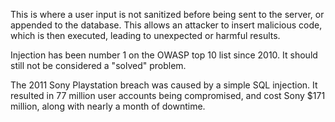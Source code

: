 This is where a user input is not sanitized before being sent to the server, or appended to the database. This allows an attacker to insert malicious code, which is then executed, leading to unexpected or harmful results.

<aside class="notes">
  Injection has been number 1 on the OWASP top 10 list since 2010. It should still not be considered a "solved" problem.

  The 2011 Sony Playstation breach was caused by a simple SQL injection.
  It resulted in 77 million user accounts being compromised, and cost Sony
  $171 million, along with nearly a month of downtime.
</aside>
